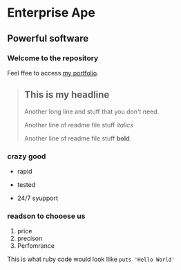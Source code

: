 Enterprise Ape
==============

Powerful software
-----------------

### Welcome to the repository

Feel ffee to access [my portfolio](http://www.pagodasolutions.com).

> ## This is my headline
> 
> Another long line and stuff that you don't need.
>
> Another line of readme file stuff *italics*
>
> Another line of readme file stuff **bold**.

### crazy good 
* rapid
+ tested
- 24/7 syupport

### readson to chooese us
1. price
2. precison
3. Perfomrance

This is what ruby code would look llike `puts 'Hello World'`



